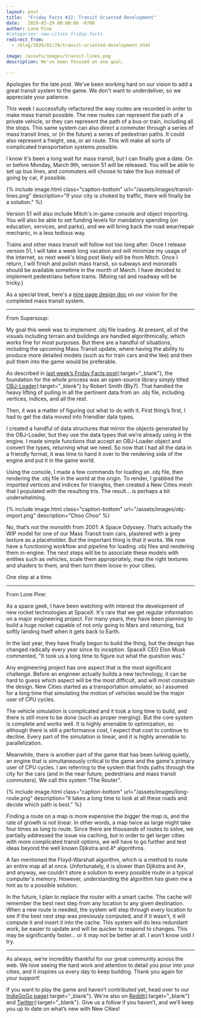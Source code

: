 ```yaml
---
layout: post
title:  "Friday Facts #22: Transit Oriented Development"
date:   2020-02-29 00:00:00 -0700
author: Lone Pine
#categories: new-cities friday-facts
redirect_from:
  - /blog/2020/02/29/transit-oriented-development.html

image: /assets/images/transit-lines.png
description: We've been focused on one goal.

---
```


Apologies for the late post. We've been working hard on our vision to add a great transit system to the game. We don't want to underdeliver, so we appreciate your patience.

This week I successfully refactored the way routes are recorded in order to make mass transit possible. The new routes can represent the path of a private vehicle, or they can represent the path of a bus or train, including all the stops. This same system can also direct a commuter through a series of mass transit lines, or (in the future) a series of pedestrian paths. It could also represent a freight, sea, or air route. This will make all sorts of complicated transportation systems possible.

I know it's been a long wait for mass transit, but I can finally give a date. On or before Monday, March 9th, version 51 will be released. You will be able to set up bus lines, and commuters will choose to take the bus instead of going by car, if possible. 

{% include image.html class="caption-bottom"
  url="/assets/images/transit-lines.png"
  description="If your city is choked by traffic, there will finally be a solution."
%}

Version 51 will also include Mitch's in-game console and object importing. You will also be able to set funding levels for mandatory spending (on education, services, and parks), and we will bring back the road wear/repair mechanic, in a less tedious way.

Trains and other mass transit will follow not too long after. Once I release version 51, I will take a week long vacation and will minimize my usage of the internet, so next week's blog post likely will be from Mitch. Once I return, I will finish and polish mass transit, so subways and monorails should be available sometime in the month of March. I have decided to implement pedestrians before trams. (Mixing rail and roadway will be tricky.)

As a special treat, here's a [nine page design doc](/assets/Mass_Transit_Design_Doc.pdf) on our vision for the completed mass transit system.

---

From Supersoup:

My goal this week was to implement .obj file loading. At present, all of the visuals including terrain and buildings are handled algorithmically, which works fine for most purposes. But there are a handful of situations, including the upcoming Mass Transit update, where having the ability to produce more detailed models (such as for train cars and the like) and then pull them into the game would be preferable. 

As described in [last week’s Friday Facts post](https://www.newcities.io/2020/02/21/consoling.html){:target="_blank"}, the foundation for the whole process was an open-source library simply titled [OBJ-Loader](https://github.com/Bly7/OBJ-Loader){:target="_blank"} by Robert Smith (Bly7). That handled the heavy lifting of pulling in all the pertinent data from an .obj file, including vertices, indices, and all the rest. 

Then, it was a matter of figuring out what to do with it. First thing’s first, I had to get the data moved into friendlier data types. 

I created a handful of data structures that mirror the objects generated by the OBJ-Loader, but they use the data types that we’re already using in the engine. I made simple functions that accept an OBJ-Loader object and convert the types, returning what we need. So now that I had all the data in a friendly format, it was time to hand it over to the rendering side of the engine and put it in the game world. 

Using the console, I made a few commands for loading an .obj file, then rendering the .obj file in the world at the origin. To render, I grabbed the imported vertices and indices for triangles, then created a New Cities mesh that I populated with the resulting tris. The result… is perhaps a bit underwhelming.

{% include image.html class="caption-bottom"
  url="/assets/images/obj-import.png"
  description="Choo Choo"
%}

No, that’s not the monolith from 2001: A Space Odyssey. That’s actually the WIP model for one of our Mass Transit train cars, plastered with a grey texture as a placeholder. But the important thing is that it works. We now have a functioning workflow and pipeline for loading .obj files and rendering them in-engine. The next steps will be to associate these models with entities such as vehicles, scale them appropriately, map the right textures and shaders to them, and then turn them loose in your cities. 

One step at a time. 

---

From Lone Pine: 

As a space geek, I have been watching with interest the development of new rocket technologies at SpaceX. It's rare that we get regular information on a major engineering project. For many years, they have been planning to build a huge rocket capable of not only going to Mars and returning, but softly landing itself when it gets back to Earth.

In the last year, they have finally begun to build the thing, but the design has changed radically every year since its inception. SpaceX CEO Elon Musk commented, "It took us a long time to figure out what the question was."

Any engineering project has one aspect that is the most significant challenge. Before an engineer actually builds a new technology, it can be hard to guess which aspect will be the most difficult, and will most constrain the design. New Cities started as a transportation simulator, so I assumed for a long time that simulating the motion of vehicles would be the major user of CPU cycles.

The vehicle simulation is complicated and it took a long time to build, and there is still more to be done (such as proper merging). But the core system is complete and works well. It is highly amenable to optimization, so although there is still a performance cost, I expect that cost to continue to decline. Every part of the simulation is linear, and it is highly amenable to parallelization.

Meanwhile, there is another part of the game that has been lurking quietly, an engine that is simultaneously critical to the game and the game's primary user of CPU cycles. I am referring to the system that finds paths through the city for the cars (and in the near future, pedestrians and mass transit commuters). We call this system "The Router".

{% include image.html class="caption-bottom"
  url="/assets/images/long-route.png"
  description="It takes a long time to look at all these roads and decide which path is best."
%}

Finding a route on a map is more expensive the bigger the map is, and the rate of growth is not linear. In other words, a map twice as large might take four times as long to route. Since there are thousands of routes to solve, we partially addressed the issue via caching, but in order to get larger cities with more complicated transit options, we will have to go further and test ideas beyond the well known Djikstra and A\* algorithms.

A fan mentioned the Floyd-Warshall algorithm, which is a method to route an entire map all at once. Unfortunately, it is slower than Djikstra and A\*, and anyway, we couldn't store a solution to every possible route in a typical computer's memory. However, understanding the algorithm has given me a hint as to a possible solution.

In the future, I plan to replace the router with a smart cache. The cache will remember the best next step from any location to any given destination. When a new route is needed, the system will step through every location to see if the best next step was previously computed, and if it wasn't, it will compute it and insert it into the cache. This system will do less redundant work, be easier to update and will be quicker to respond to changes. This may be significantly faster... or it may not be better at all. I won't know until I try.

---

As always, we’re incredibly thankful for our great community across the web. We love seeing the hard work and attention to detail you pour into your cities, and it inspires us every day to keep building. Thank you again for your support!

If you want to play the game and haven’t contributed yet, head over to our [IndieGoGo page]{:target="_blank"}. We're also on [Reddit]{:target="_blank"} and [Twitter]{:target="_blank"}. Give us a follow if you haven’t, and we’ll keep you up to date on what’s new with New Cities!

[Discord]:  http://discord.gg/cz6t4J5
[IndieGoGo page]: https://igg.me/at/new-cities
[Reddit]: https://www.reddit.com/r/New_Cities
[Twitter]: https://twitter.com/lone_pine_games


